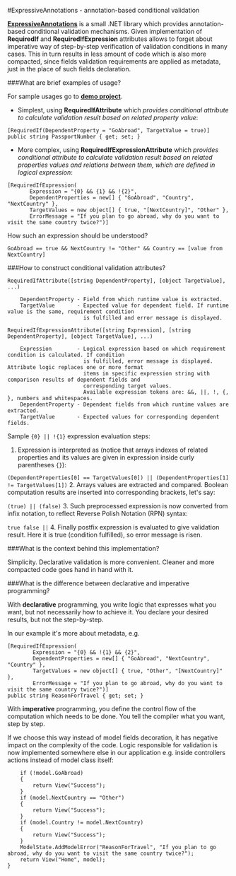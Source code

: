 #ExpressiveAnnotations - annotation-based conditional validation

[**ExpressiveAnnotations**](https://github.com/JaroslawWaliszko/ExpressiveAnnotations/tree/master/src/ExpressiveAnnotations) is a small .NET library which provides annotation-based conditional validation mechanisms. Given implementation of **RequiredIf** and **RequiredIfExpression** attributes allows to forget about imperative way of step-by-step verification of validation conditions in many cases. This in turn results in less amount of code which is also more compacted, since fields validation requirements are applied as metadata, just in the place of such fields declaration.

###What are brief examples of usage?

For sample usages go to [**demo project**](https://github.com/JaroslawWaliszko/ExpressiveAnnotations/tree/master/src/ExpressiveAnnotations.MvcWebSample).

* Simplest, using **RequiredIfAttribute** which *provides conditional attribute to calculate validation result based on related property value*:
    
 ```
[RequiredIf(DependentProperty = "GoAbroad", TargetValue = true)]
public string PassportNumber { get; set; }
```
* More complex, using **RequiredIfExpressionAttribute** which *provides conditional attribute to calculate validation result based on related properties values and relations between them, which are defined in logical expression*:

 ```
[RequiredIfExpression(
		Expression = "{0} && {1} && !{2}",
		DependentProperties = new[] { "GoAbroad", "Country", "NextCountry" },
		TargetValues = new object[] { true, "[NextCountry]", "Other" },
		ErrorMessage = "If you plan to go abroad, why do you want to visit the same country twice?")]
```
How such an expression should be understood?

 ```GoAbroad == true && NextCountry != "Other" && Country == [value from NextCountry]```

###How to construct conditional validation attributes?

```
RequiredIfAttribute([string DependentProperty], [object TargetValue], ...)    

    DependentProperty - Field from which runtime value is extracted.    
    TargetValue       - Expected value for dependent field. If runtime value is the same, requirement condition
                        is fulfilled and error message is displayed.
```
```
RequiredIfExpressionAttribute([string Expression], [string DependentProperty], [object TargetValue], ...)

    Expression        - Logical expression based on which requirement condition is calculated. If condition 
                        is fulfilled, error message is displayed. Attribute logic replaces one or more format 
                        items in specific expression string with comparison results of dependent fields and 
                        corresponding target values.                         
                        Available expression tokens are: &&, ||, !, {, }, numbers and whitespaces.
    DependentProperty - Dependent fields from which runtime values are extracted.    
    TargetValue       - Expected values for corresponding dependent fields.
```

Sample `{0} || !{1}` expression evaluation steps:

1. Expression is interpreted as (notice that arrays indexes of related properties and its values are given in expression inside curly parentheses `{}`): 

 ```(DependentProperties[0] == TargetValues[0]) || (DependentProperties[1] != TargetValues[1])```
2. Arrays values are extracted and compared. Boolean computation results are inserted into corresponding brackets, let's say:

 ```(true) || (false)```
3. Such preprocessed expression is now converted from infix notation, to reflect Reverse Polish Notation (RPN) syntax:

 ```true false ||```
4. Finally postfix expression is evaluated to give validation result. Here it is true (condition fulfilled), so error message is risen.

###What is the context behind this implementation? 

Simplicity. Declarative validation is more convenient. Cleaner and more compacted code goes hand in hand with it.

###What is the difference between declarative and imperative programming?

With **declarative** programming, you write logic that expresses what you want, but not necessarily how to achieve it. You declare your desired results, but not the step-by-step.

In our example it's more about metadata, e.g.

```
[RequiredIfExpression(
		Expression = "{0} && !{1} && {2}",
		DependentProperties = new[] { "GoAbroad", "NextCountry", "Country" },
		TargetValues = new object[] { true, "Other", "[NextCountry]" },
		ErrorMessage = "If you plan to go abroad, why do you want to visit the same country twice?")]
public string ReasonForTravel { get; set; }
```

With **imperative** programming, you define the control flow of the computation which needs to be done. You tell the compiler what you want, step by step.

If we choose this way instead of model fields decoration, it has negative impact on the complexity of the code. Logic responsible for validation is now implemented somewhere else in our application e.g. inside controllers actions instead of model class itself:
```
    if (!model.GoAbroad)
    {
        return View("Success");
    }
	if (model.NextCountry == "Other")
    {
        return View("Success");
    }
    if (model.Country != model.NextCountry)
    {
        return View("Success");
    }
	ModelState.AddModelError("ReasonForTravel", "If you plan to go abroad, why do you want to visit the same country twice?");
    return View("Home", model);
}
```